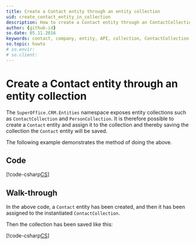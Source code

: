 ```yaml
---
title: Create a Contact entity through an entity collection
uid: create_contact_entity_in_collection
description: How to create a Contact entity through an ContactCollection entity collection.
author: {github-id}
so.date: 05.11.2016
keywords: contact, company, entity, API, collection, ContactCollection
so.topic: howto
# so.envir:
# so.client:
---
```


# Create a Contact entity through an entity collection

The `SuperOffice.CRM.Entities` namespace exposes entity collections such as `ContactCollection` and `PersonCollection`. It is therefore possible to create a `Contact` entity and assign it to the collection and thereby saving the collection the `Contact` entity will be saved.

The following example demonstrates the method of doing the above.

## Code

[!code-csharp[CS](includes/create-contact-entity-in-collection.cs)]

## Walk-through

In the above code, a `Contact` entity has been created, and then it has been assigned to the instantiated `ContactCollection`.

Then the collection has been saved like this:

[!code-csharp[CS](includes/create-contact-entity-in-collection.cs?range=35-36)]

